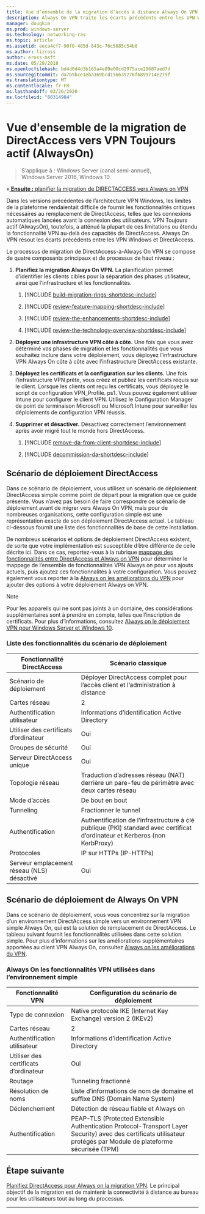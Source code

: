 ```yaml
---
title: Vue d’ensemble de la migration d’accès à distance Always On VPN
description: Always On VPN traite les écarts précédents entre les VPN Windows et DirectAccess, et comment migrer de DirectAccess vers Always On VPN.
manager: dougkim
ms.prod: windows-server
ms.technology: networking-ras
ms.topic: article
ms.assetid: eeca4cf7-90f0-485d-843c-76c5885c54b0
ms.author: lizross
author: eross-msft
ms.date: 05/29/2018
ms.openlocfilehash: bd4d0d4d3b165a4e89a00cd2975ace20687aed7d
ms.sourcegitcommit: da7b9bce1eba369bcd156639276f6899714e279f
ms.translationtype: MT
ms.contentlocale: fr-FR
ms.lasthandoff: 03/26/2020
ms.locfileid: "80314984"
---
```

# <a name="overview-of-the-directaccess-to-always-on-vpn-migration"></a>Vue d'ensemble de la migration de DirectAccess vers VPN Toujours actif (AlwaysOn) 

>S’applique à : Windows Server (canal semi-annuel), Windows Server 2016, Windows 10

&#187;[ **Ensuite :** planifier la migration de DIRECTACCESS vers Always on VPN](da-always-on-migration-planning.md)

Dans les versions précédentes de l’architecture VPN Windows, les limites de la plateforme rendaientait difficile de fournir les fonctionnalités critiques nécessaires au remplacement de DirectAccess, telles que les connexions automatiques lancées avant la connexion des utilisateurs. VPN Toujours actif (AlwaysOn), toutefois, a atténué la plupart de ces limitations ou étendu la fonctionnalité VPN au-delà des capacités de DirectAccess. Always On VPN résout les écarts précédents entre les VPN Windows et DirectAccess.

Le processus de migration de DirectAccess-à-Always On VPN se compose de quatre composants principaux et de processus de haut niveau :


1.  **Planifiez la migration Always On VPN.** La planification permet d’identifier les clients cibles pour la séparation des phases utilisateur, ainsi que l’infrastructure et les fonctionnalités.

    1.  [!INCLUDE [build-migration-rings-shortdesc-include](../includes/build-migration-rings-shortdesc-include.md)]

    2.  [!INCLUDE [review-feature-mapping-shortdesc-include](../includes/review-feature-mapping-shortdesc-include.md)] 

    3.  [!INCLUDE [review-the-enhancements-shortdesc-include](../includes/review-the-enhancements-shortdesc-include.md)] 

    4.  [!INCLUDE [review-the-technology-overview-shortdesc-include](../includes/review-the-technology-overview-shortdesc-include.md)]

2.  **Déployez une infrastructure VPN côte à côte.** Une fois que vous avez déterminé vos phases de migration et les fonctionnalités que vous souhaitez inclure dans votre déploiement, vous déployez l’infrastructure VPN Always On côte à côte avec l’infrastructure DirectAccess existante.  

3.  **Déployez les certificats et la configuration sur les clients.**  Une fois l’infrastructure VPN prête, vous créez et publiez les certificats requis sur le client. Lorsque les clients ont reçu les certificats, vous déployez le script de configuration VPN_Profile. ps1. Vous pouvez également utiliser Intune pour configurer le client VPN. Utilisez le Configuration Manager de point de terminaison Microsoft ou Microsoft Intune pour surveiller les déploiements de configuration VPN réussis.

4.  **Supprimer et désactiver.** Désactivez correctement l’environnement après avoir migré tout le monde hors DirectAccess.

    1.  [!INCLUDE [remove-da-from-client-shortdesc-include](../includes/remove-da-from-client-shortdesc-include.md)]

    2.  [!INCLUDE [decommission-da-shortdesc-include](../includes/decommission-da-shortdesc-include.md)]


## <a name="directaccess-deployment-scenario"></a>Scénario de déploiement DirectAccess

Dans ce scénario de déploiement, vous utilisez un scénario de déploiement DirectAccess simple comme point de départ pour la migration que ce guide présente. Vous n’avez pas besoin de faire correspondre ce scénario de déploiement avant de migrer vers Always On VPN, mais pour de nombreuses organisations, cette configuration simple est une représentation exacte de son déploiement DirectAccess actuel. Le tableau ci-dessous fournit une liste des fonctionnalités de base de cette installation.

De nombreux scénarios et options de déploiement DirectAccess existent, de sorte que votre implémentation est susceptible d’être différente de celle décrite ici. Dans ce cas, reportez-vous à la rubrique [mappage des fonctionnalités entre DirectAccess et Always on VPN](../vpn/vpn-map-da.md) pour déterminer le mappage de l’ensemble de fonctionnalités VPN Always on pour vos ajouts actuels, puis ajoutez ces fonctionnalités à votre configuration. Vous pouvez également vous reporter à la [Always on les améliorations du VPN](../vpn/always-on-vpn/always-on-vpn-enhancements.md) pour ajouter des options à votre déploiement Always on VPN.

>[!NOTE] 
>Pour les appareils qui ne sont pas joints à un domaine, des considérations supplémentaires sont à prendre en compte, telles que l’inscription de certificats. Pour plus d’informations, consultez [Always on le déploiement VPN pour Windows Server et Windows 10](../vpn/always-on-vpn/deploy/always-on-vpn-deploy.md).

### <a name="deployment-scenario-feature-list"></a>Liste des fonctionnalités du scénario de déploiement

| Fonctionnalité DirectAccess | Scénario classique |
|-----|----|
| Scénario de déploiement                   | Déployer DirectAccess complet pour l’accès client et l’administration à distance                                               |
| Cartes réseau                      | 2                                                                                                              |
| Authentification utilisateur                   | Informations d’identification Active Directory                                                                                   |
| Utiliser des certificats d’ordinateur             | Oui                                                                                                            |
| Groupes de sécurité                       | Oui                                                                                                            |
| Serveur DirectAccess unique            | Oui                                                                                                            |
| Topologie réseau                      | Traduction d’adresses réseau (NAT) derrière un pare-feu de périmètre avec deux cartes réseau                            |
| Mode d’accès                           | De bout en bout                                                                                                    |
| Tunneling                             | Fractionner le tunnel                                                                                                   |
| Authentification                        | Authentification de l’infrastructure à clé publique (PKI) standard avec certificat d’ordinateur et Kerberos (non KerbProxy) |
| Protocoles                             | IP sur HTTPs (IP-HTTPs)                                                                                       |
| Serveur emplacement réseau (NLS) désactivé | Oui                                                                                                            |

## <a name="always-on-vpn-deployment-scenario"></a>Scénario de déploiement de Always On VPN

Dans ce scénario de déploiement, vous vous concentrez sur la migration d’un environnement DirectAccess simple vers un environnement VPN simple Always On, qui est la solution de remplacement de DirectAccess. Le tableau suivant fournit les fonctionnalités utilisées dans cette solution simple. Pour plus d’informations sur les améliorations supplémentaires apportées au client VPN Always On, consultez [Always on les améliorations du VPN](../vpn/always-on-vpn/always-on-vpn-enhancements.md).

### <a name="always-on-vpn-features-used-in-the-simple-environment"></a>Always On les fonctionnalités VPN utilisées dans l’environnement simple

| Fonctionnalité VPN | Configuration du scénario de déploiement |
|-----|-----|
| Type de connexion | Native protocole IKE (Internet Key Exchange) version 2 (IKEv2) |
| Cartes réseau   | 2        |
| Authentification utilisateur  | Informations d’identification Active Directory            |
| Utiliser des certificats d’ordinateur        | Oui                          |
| Routage | Tunneling fractionné |
| Résolution de noms | Liste d’informations de nom de domaine et suffixe DNS (Domain Name System) |
| Déclenchement | Détection de réseau fiable et Always on |
| Authentification  | PEAP-TLS (Protected Extensible Authentication Protocol-Transport Layer Security) avec des certificats utilisateur protégés par Module de plateforme sécurisée (TPM) |

## <a name="next-step"></a>Étape suivante

[Planifiez DirectAccess pour Always on la migration VPN](da-always-on-migration-planning.md). Le principal objectif de la migration est de maintenir la connectivité à distance au bureau pour les utilisateurs tout au long du processus.

---
